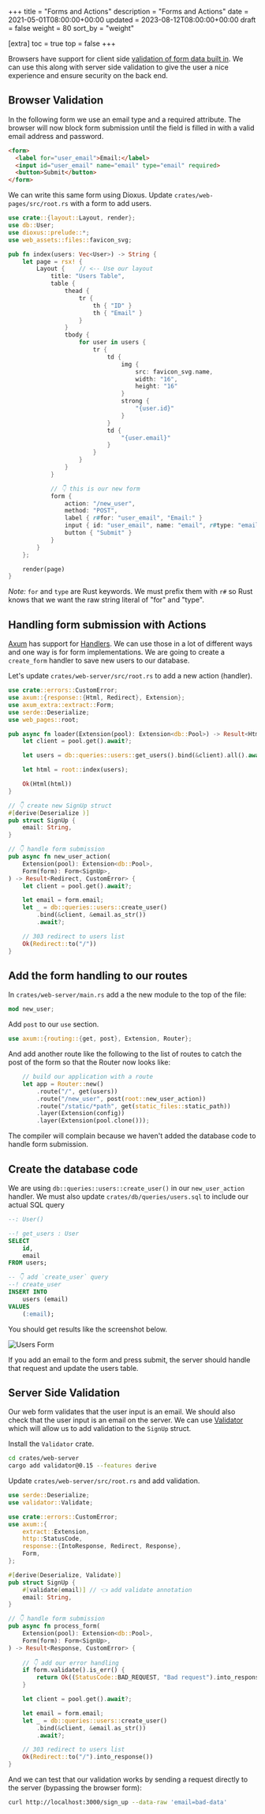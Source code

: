 +++
title = "Forms and Actions"
description = "Forms and Actions"
date = 2021-05-01T08:00:00+00:00
updated = 2023-08-12T08:00:00+00:00
draft = false
weight = 80
sort_by = "weight"


[extra]
toc = true
top = false
+++

Browsers have support for client side [validation of form data built in](https://developer.mozilla.org/en-US/docs/Learn/Forms/Form_validation). We can use this along with server side validation to give the user a nice experience and ensure security on the back end.


## Browser Validation

In the following form we use an email type and a required attribute. The browser will now block form submission until the field is filled in with a valid email address and password.

```html
<form>
  <label for="user_email">Email:</label>
  <input id="user_email" name="email" type="email" required>
  <button>Submit</button>
</form>
```

We can write this same form using Dioxus. Update `crates/web-pages/src/root.rs` with a form to add users.

```rust
use crate::{layout::Layout, render};
use db::User;
use dioxus::prelude::*;
use web_assets::files::favicon_svg;

pub fn index(users: Vec<User>) -> String {
    let page = rsx! {
        Layout {    // <-- Use our layout
            title: "Users Table",
            table {
                thead {
                    tr {
                        th { "ID" }
                        th { "Email" }
                    }
                }
                tbody {
                    for user in users {
                        tr {
                            td {
                                img {
                                    src: favicon_svg.name,
                                    width: "16",
                                    height: "16"
                                }
                                strong {
                                    "{user.id}"
                                }
                            }
                            td {
                                "{user.email}"
                            }
                        }
                    }
                }
            }

            // 👇 this is our new form
            form {
                action: "/new_user",
                method: "POST",
                label { r#for: "user_email", "Email:" }
                input { id: "user_email", name: "email", r#type: "email", required: "true" }
                button { "Submit" }
            }
        }
    };

    render(page)
}
```

_Note:_ `for` and `type` are Rust keywords. We must prefix them with `r#` so Rust knows that we want the raw string literal of "for" and "type".

## Handling form submission with Actions


[Axum](https://github.com/tokio-rs/axum) has support for [Handlers](https://docs.rs/axum/latest/axum/handler/index.html). We can use those in a lot of different ways and one way is for form implementations. We are going to create a `create_form` handler to save new users to our database.

Let's update `crates/web-server/src/root.rs` to add a new action (handler).

```rust
use crate::errors::CustomError;
use axum::{response::{Html, Redirect}, Extension};
use axum_extra::extract::Form;
use serde::Deserialize;
use web_pages::root;

pub async fn loader(Extension(pool): Extension<db::Pool>) -> Result<Html<String>, CustomError> {
    let client = pool.get().await?;

    let users = db::queries::users::get_users().bind(&client).all().await?;

    let html = root::index(users);

    Ok(Html(html))
}

// 👇 create new SignUp struct
#[derive(Deserialize )]
pub struct SignUp {
    email: String,
}

// 👇 handle form submission
pub async fn new_user_action(
    Extension(pool): Extension<db::Pool>,
    Form(form): Form<SignUp>,
) -> Result<Redirect, CustomError> {
    let client = pool.get().await?;

    let email = form.email;
    let _ = db::queries::users::create_user()
        .bind(&client, &email.as_str())
        .await?;

    // 303 redirect to users list
    Ok(Redirect::to("/"))
}
```

## Add the form handling to our routes

In `crates/web-server/main.rs` add a the new module to the top of the file:

```rust
mod new_user;
```

Add `post` to our `use` section.

```rust
use axum::{routing::{get, post}, Extension, Router};
```

And add another route like the following to the list of routes to catch the post of the form so that the Router now looks like:

```rust
    // build our application with a route
    let app = Router::new()
        .route("/", get(users))
        .route("/new_user", post(root::new_user_action))
        .route("/static/*path", get(static_files::static_path))
        .layer(Extension(config))
        .layer(Extension(pool.clone()));
```

The compiler will complain because we haven't added the database code to handle form submission.

## Create the database code

We are using `db::queries::users::create_user()` in our `new_user_action` handler. We must also update `crates/db/queries/users.sql` to include our actual SQL query

```sql
--: User()

--! get_users : User
SELECT 
    id, 
    email
FROM users;

-- 👇 add `create_user` query
--! create_user
INSERT INTO 
    users (email)
VALUES
    (:email);
```

You should get results like the screenshot below.

![Users Form](/form-screenshot.png)

If you add an email to the form and press submit, the server should handle that request and update the users table.

## Server Side Validation

Our web form validates that the user input is an email. We should also check that the user input is an email on the server. We can use [Validator](https://github.com/Keats/validator) which will allow us to add validation to the `SignUp` struct.


Install the `Validator` crate.

```bash
cd crates/web-server
cargo add validator@0.15 --features derive
```

Update `crates/web-server/src/root.rs` and add validation.

```rust
use serde::Deserialize;
use validator::Validate;

use crate::errors::CustomError;
use axum::{
    extract::Extension,
    http::StatusCode,
    response::{IntoResponse, Redirect, Response},
    Form,
};

#[derive(Deserialize, Validate)]
pub struct SignUp {
    #[validate(email)] // 👈 add validate annotation
    email: String,
}

// 👇 handle form submission
pub async fn process_form(
    Extension(pool): Extension<db::Pool>,
    Form(form): Form<SignUp>,
) -> Result<Response, CustomError> {
    
    // 👇 add our error handling
    if form.validate().is_err() {
        return Ok((StatusCode::BAD_REQUEST, "Bad request").into_response());
    }

    let client = pool.get().await?;

    let email = form.email;
    let _ = db::queries::users::create_user()
        .bind(&client, &email.as_str())
        .await?;

    // 303 redirect to users list
    Ok(Redirect::to("/").into_response())
}
```

And we can test that our validation works by sending a request directly to the server (bypassing the browser form):

```bash
curl http://localhost:3000/sign_up --data-raw 'email=bad-data'
```
